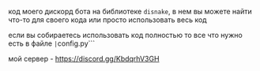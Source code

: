 код моего дискорд бота на библиотеке ```disnake```, в нем вы можете найти что-то для своего кода или просто использовать весь код

если вы собираетесь использовать код полностью то все что нужно есть в файле `|`config.py```

мой сервер - https://discord.gg/KbdqrhV3GH

